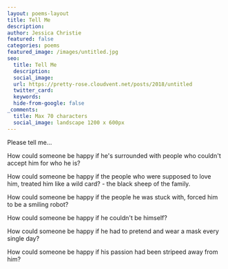 ```yaml
---
layout: poems-layout
title: Tell Me
description: 
author: Jessica Christie
featured: false
categories: poems
featured_image: /images/untitled.jpg
seo:
  title: Tell Me
  description: 
  social_image:
  url: https://pretty-rose.cloudvent.net/posts/2018/untitled
  twitter_card:
  keywords:
  hide-from-google: false
_comments:
  title: Max 70 characters
  social_image: landscape 1200 x 600px
---
```

Please tell me...

How could someone be happy if he's surrounded with people who couldn't accept him for who he is?

How could someone be happy if the people who were supposed to love him, treated him like a wild card? - the black sheep of the family.

How could someone be happy if the people he was stuck with, forced him to be a smiling robot?

How could someone be happy if he couldn't be himself?

How could someone be happy if he had to pretend and wear a mask every single day?

How could someone be happy if his passion had been stripeed away from him?

&nbsp;
